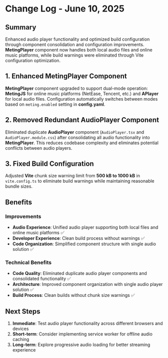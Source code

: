 <!-- 
FORMATTING REQUIREMENTS:
1. Maintain proper heading hierarchy:
   - Level 1 (#): Document title only (# Change Log - June 10, 2025)
   - Level 2 (##): Major sections and numbered changes
     * Top-level sections: ## Summary, ## Benefits, ## Next Steps
     * Numbered changes: ## 1. Feature/Fix Title, ## 2. Another Change, etc.
   - Level 3 (###): Subsections within major sections
     * Under Benefits: ### Improvements, ### Technical Benefits
     * Can be used for detailed breakdowns within numbered changes if needed
   - Level 4 (####): Minor details if needed for deeper analysis

2. Required structure:
   - ## Summary: Brief overview of the day's development work
   - Numbered changes: ## 1., ## 2., etc. with concise but comprehensive descriptions
   - ## Benefits: Organized into ### Improvements and ### Technical Benefits
   - ## Next Steps: Numbered list with Immediate, Short-term, and Long-term priorities

3. Content guidelines:
   - Use bold (**text**) for important terms, file names, and key concepts
   - Include checkmarks (✅) for completed items and measurable results
   - Keep descriptions concise but comprehensive for stakeholder communication
   - Focus on user-facing changes and business impact
   - Maintain consistency with corresponding developer log entries
-->
# Change Log - June 10, 2025

## Summary
Enhanced audio player functionality and optimized build configuration through component consolidation and configuration improvements. **MetingPlayer** component now handles both local audio files and online music platforms, while build warnings were eliminated through Vite configuration optimization.

<!-- Changes Made -->

## 1. Enhanced MetingPlayer Component
**MetingPlayer** component upgraded to support dual-mode operation: **MetingJS** for online music platforms (NetEase, Tencent, etc.) and **APlayer** for local audio files. Configuration automatically switches between modes based on `meting.enabled` setting in **config.yaml**.

## 2. Removed Redundant AudioPlayer Component
Eliminated duplicate **AudioPlayer** component (`AudioPlayer.tsx` and `AudioPlayer.module.css`) after consolidating all audio functionality into **MetingPlayer**. This reduces codebase complexity and eliminates potential conflicts between audio players.

## 3. Fixed Build Configuration
Adjusted **Vite** chunk size warning limit from **500 kB to 1000 kB** in `vite.config.ts` to eliminate build warnings while maintaining reasonable bundle sizes.

## Benefits

### Improvements
- **Audio Experience**: Unified audio player supporting both local files and online music platforms ✅
- **Developer Experience**: Clean build process without warnings ✅
- **Code Organization**: Simplified component structure with single audio solution ✅

### Technical Benefits
- **Code Quality**: Eliminated duplicate audio player components and consolidated functionality ✅
- **Architecture**: Improved component organization with single audio player solution ✅
- **Build Process**: Clean builds without chunk size warnings ✅

## Next Steps
1. **Immediate**: Test audio player functionality across different browsers and devices
2. **Short-term**: Consider implementing service worker for offline audio caching
3. **Long-term**: Explore progressive audio loading for better streaming experience
